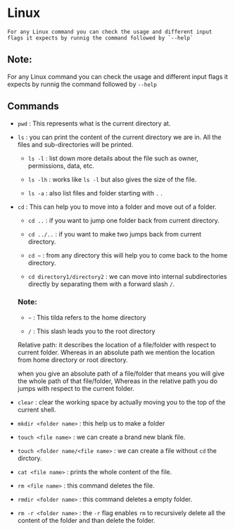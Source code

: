 # Linux

```
For any Linux command you can check the usage and different input flags it expects by runnig the command followed by `--help`
```

## Note:

For any Linux command you can check the usage and different input flags it expects by runnig the command followed by `--help`

## Commands

- `pwd` : This represents what is the current directory at.

- `ls` : you can print the content of the current directory we are in. All the files and sub-directories will be printed.

  - `ls -l` : list down more details about the file such as owner, permissions, data, etc.

  - `ls -lh` : works like `ls -l` but also gives the size of the file.

  - `ls -a` : also list files and folder starting with `.` .

- `cd` : This can help you to move into a folder and move out of a folder.

  - `cd ..` : if you want to jump one folder back from current directory.

  - `cd ../..` : if you want to make two jumps back from current directory.

  - `cd ~` : from any directory this will help you to come back to the home directory.

  - `cd directory1/directory2` : we can move into internal subdirectories directly by separating them with a forward slash `/`.

  ### Note:

  - `~` : This tilda refers to the home directory

  - `/` : This slash leads you to the root directory

  Relative path: it describes the location of a file/folder with respect to current folder.
  Whereas in an absolute path we mention the location from home directory or root directory.

  when you give an absolute path of a file/folder that means you will give the whole path of that file/folder, Whereas in the relative path you do jumps with respect to the current folder.

- `clear` : clear the working space by actually moving you to the top of the current shell.

- `mkdir <folder name>` : this help us to make a folder

- `touch <file name>` : we can create a brand new blank file.

- `touch <folder name/<file name>` : we can create a file without `cd` the dirctory. 

- `cat <file name>` : prints the whole content of the file.

- `rm <file name>` : this command deletes the file.

- `rmdir <folder name>` : this command deletes a empty folder.

- `rm -r <folder name>` : the `-r` flag enables `rm` to recursively delete all the content of the folder and than delete the folder. 